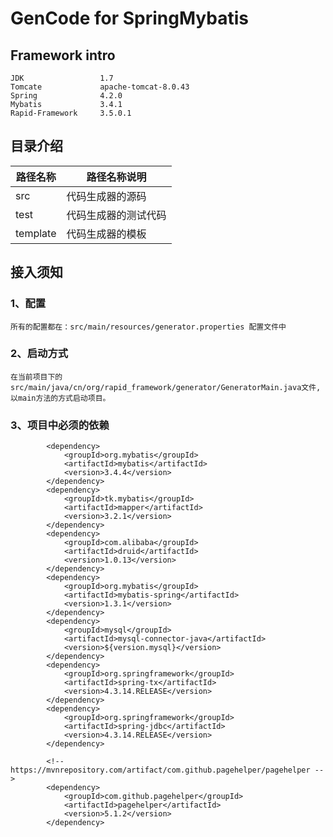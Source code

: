 # GenCode for SpringMybatis


## Framework intro

    JDK                 1.7
    Tomcate             apache-tomcat-8.0.43
    Spring              4.2.0
    Mybatis             3.4.1
    Rapid-Framework     3.5.0.1


## 目录介绍

路径名称|路径名称说明|
 --- | --- |
src| 代码生成器的源码|
test| 代码生成器的测试代码|
template |代码生成器的模板|


## 接入须知

### 1、配置

    所有的配置都在：src/main/resources/generator.properties 配置文件中

### 2、启动方式

    在当前项目下的src/main/java/cn/org/rapid_framework/generator/GeneratorMain.java文件,以main方法的方式启动项目。


### 3、项目中必须的依赖

    		<dependency>
    			<groupId>org.mybatis</groupId>
    			<artifactId>mybatis</artifactId>
    			<version>3.4.4</version>
    		</dependency>
    		<dependency>
    			<groupId>tk.mybatis</groupId>
    			<artifactId>mapper</artifactId>
    			<version>3.2.1</version>
    		</dependency>
    		<dependency>
    			<groupId>com.alibaba</groupId>
    			<artifactId>druid</artifactId>
    			<version>1.0.13</version>
    		</dependency>
    		<dependency>
    			<groupId>org.mybatis</groupId>
    			<artifactId>mybatis-spring</artifactId>
    			<version>1.3.1</version>
    		</dependency>
    		<dependency>
    			<groupId>mysql</groupId>
    			<artifactId>mysql-connector-java</artifactId>
    			<version>${version.mysql}</version>
    		</dependency>
    		<dependency>
    			<groupId>org.springframework</groupId>
    			<artifactId>spring-tx</artifactId>
    			<version>4.3.14.RELEASE</version>
    		</dependency>
    		<dependency>
    			<groupId>org.springframework</groupId>
    			<artifactId>spring-jdbc</artifactId>
    			<version>4.3.14.RELEASE</version>
    		</dependency>

    		<!-- https://mvnrepository.com/artifact/com.github.pagehelper/pagehelper -->
    		<dependency>
    			<groupId>com.github.pagehelper</groupId>
    			<artifactId>pagehelper</artifactId>
    			<version>5.1.2</version>
    		</dependency>

